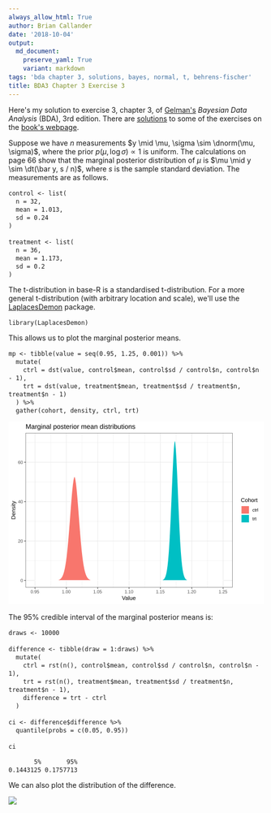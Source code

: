 ```yaml
---
always_allow_html: True
author: Brian Callander
date: '2018-10-04'
output:
  md_document:
    preserve_yaml: True
    variant: markdown
tags: 'bda chapter 3, solutions, bayes, normal, t, behrens-fischer'
title: BDA3 Chapter 3 Exercise 3
---
```


Here's my solution to exercise 3, chapter 3, of
[Gelman's](https://andrewgelman.com/) *Bayesian Data Analysis* (BDA),
3rd edition. There are
[solutions](http://www.stat.columbia.edu/~gelman/book/solutions.pdf) to
some of the exercises on the [book's
webpage](http://www.stat.columbia.edu/~gelman/book/).

<!--more-->
<div style="display:none">

$\DeclareMathOperator{\dbinomial}{Binomial}  \DeclareMathOperator{\dbern}{Bernoulli}  \DeclareMathOperator{\dpois}{Poisson}  \DeclareMathOperator{\dnorm}{Normal}  \DeclareMathOperator{\dt}{t}  \DeclareMathOperator{\dcauchy}{Cauchy}  \DeclareMathOperator{\dexponential}{Exp}  \DeclareMathOperator{\dgamma}{Gamma}  \DeclareMathOperator{\dinvgamma}{InvGamma}  \DeclareMathOperator{\invlogit}{InvLogit}  \DeclareMathOperator{\logit}{Logit}  \DeclareMathOperator{\ddirichlet}{Dirichlet}  \DeclareMathOperator{\dbeta}{Beta}$

</div>

Suppose we have $n$ measurements
$y \mid \mu, \sigma \sim \dnorm(\mu, \sigma)$, where the prior
$p(\mu, \log \sigma) \propto 1$ is uniform. The calculations on page 66
show that the marginal posterior distribution of $\mu$ is
$\mu \mid y \sim \dt(\bar y, s / n)$, where $s$ is the sample standard
deviation. The measurements are as follows.

``` {.r}
control <- list(
  n = 32,
  mean = 1.013,
  sd = 0.24
)

treatment <- list(
  n = 36,
  mean = 1.173,
  sd = 0.2
)
```

The t-distribution in base-R is a standardised t-distribution. For a
more general t-distribution (with arbitrary location and scale), we'll
use the
[LaplacesDemon](https://www.rdocumentation.org/packages/LaplacesDemon/versions/16.1.1)
package.

``` {.r}
library(LaplacesDemon)
```

This allows us to plot the marginal posterior means.

``` {.r}
mp <- tibble(value = seq(0.95, 1.25, 0.001)) %>% 
  mutate(
    ctrl = dst(value, control$mean, control$sd / control$n, control$n - 1),
    trt = dst(value, treatment$mean, treatment$sd / treatment$n, treatment$n - 1)
  ) %>% 
  gather(cohort, density, ctrl, trt) 
```

![](chapter_03_exercise_03_files/figure-markdown/mp_plot-1..svg)

The 95% credible interval of the marginal posterior means is:

``` {.r}
draws <- 10000

difference <- tibble(draw = 1:draws) %>% 
  mutate(
    ctrl = rst(n(), control$mean, control$sd / control$n, control$n - 1),
    trt = rst(n(), treatment$mean, treatment$sd / treatment$n, treatment$n - 1),
    difference = trt - ctrl
  ) 

ci <- difference$difference %>% 
  quantile(probs = c(0.05, 0.95)) 

ci
```

           5%       95% 
    0.1443125 0.1757713 

We can also plot the distribution of the difference.

![](chapter_03_exercise_03_files/figure-markdown/diffs_plot-1..svg)
